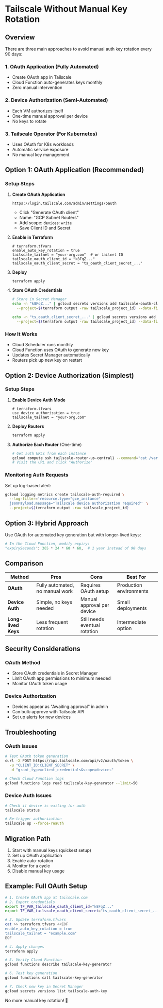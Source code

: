 # Tailscale Without Manual Key Rotation

## Overview

There are three main approaches to avoid manual auth key rotation every 90 days:

### 1. **OAuth Application** (Fully Automated)
- Create OAuth app in Tailscale
- Cloud Function auto-generates keys monthly
- Zero manual intervention

### 2. **Device Authorization** (Semi-Automated)
- Each VM authorizes itself
- One-time manual approval per device
- No keys to rotate

### 3. **Tailscale Operator** (For Kubernetes)
- Uses OAuth for K8s workloads
- Automatic service exposure
- No manual key management

## Option 1: OAuth Application (Recommended)

### Setup Steps

1. **Create OAuth Application**
   ```
   https://login.tailscale.com/admin/settings/oauth
   ```
   - Click "Generate OAuth client"
   - Name: "GCP Subnet Routers"
   - Add scope: `devices:write`
   - Save Client ID and Secret

2. **Enable in Terraform**
   ```hcl
   # terraform.tfvars
   enable_auto_key_rotation = true
   tailscale_tailnet = "your-org.com"  # or tailnet ID
   tailscale_oauth_client_id = "k8FqZ..."
   tailscale_oauth_client_secret = "ts_oauth_client_secret_..."
   ```

3. **Deploy**
   ```bash
   terraform apply
   ```

4. **Store OAuth Credentials**
   ```bash
   # Store in Secret Manager
   echo -n "k8FqZ..." | gcloud secrets versions add tailscale-oauth-client-id \
     --project=$(terraform output -raw tailscale_project_id) --data-file=-
   
   echo -n "ts_oauth_client_secret_..." | gcloud secrets versions add tailscale-oauth-client-secret \
     --project=$(terraform output -raw tailscale_project_id) --data-file=-
   ```

### How It Works

- Cloud Scheduler runs monthly
- Cloud Function uses OAuth to generate new key
- Updates Secret Manager automatically
- Routers pick up new key on restart

## Option 2: Device Authorization (Simplest)

### Setup Steps

1. **Enable Device Auth Mode**
   ```hcl
   # terraform.tfvars
   use_device_authorization = true
   tailscale_tailnet = "your-org.com"
   ```

2. **Deploy Routers**
   ```bash
   terraform apply
   ```

3. **Authorize Each Router** (One-time)
   ```bash
   # Get auth URLs from each instance
   gcloud compute ssh tailscale-router-us-central1 --command="cat /var/log/tailscale-auth-url.txt"
   # Visit the URL and click "Authorize"
   ```

### Monitoring Auth Requests

Set up log-based alert:
```bash
gcloud logging metrics create tailscale-auth-required \
  --log-filter='resource.type="gce_instance"
  jsonPayload.message="Tailscale device authorization required"' \
  --project=$(terraform output -raw tailscale_project_id)
```

## Option 3: Hybrid Approach

Use OAuth for automated key generation but with longer-lived keys:

```python
# In the Cloud Function, modify expiry:
"expirySeconds": 365 * 24 * 60 * 60,  # 1 year instead of 90 days
```

## Comparison

| Method | Pros | Cons | Best For |
|--------|------|------|----------|
| **OAuth** | Fully automated, no manual work | Requires OAuth setup | Production environments |
| **Device Auth** | Simple, no keys needed | Manual approval per device | Small deployments |
| **Long-lived Keys** | Less frequent rotation | Still needs eventual rotation | Intermediate option |

## Security Considerations

### OAuth Method
- Store OAuth credentials in Secret Manager
- Limit OAuth app permissions to minimum needed
- Monitor OAuth token usage

### Device Authorization
- Devices appear as "Awaiting approval" in admin
- Can bulk-approve with Tailscale API
- Set up alerts for new devices

## Troubleshooting

### OAuth Issues
```bash
# Test OAuth token generation
curl -X POST https://api.tailscale.com/api/v2/oauth/token \
  -u "CLIENT_ID:CLIENT_SECRET" \
  -d "grant_type=client_credentials&scope=devices"

# Check Cloud Function logs
gcloud functions logs read tailscale-key-generator --limit=50
```

### Device Auth Issues
```bash
# Check if device is waiting for auth
tailscale status

# Re-trigger authorization
tailscale up --force-reauth
```

## Migration Path

1. Start with manual keys (quickest setup)
2. Set up OAuth application
3. Enable auto-rotation
4. Monitor for a cycle
5. Disable manual key usage

## Example: Full OAuth Setup

```bash
# 1. Create OAuth app at tailscale.com
# 2. Export credentials
export TF_VAR_tailscale_oauth_client_id="k8FqZ..."
export TF_VAR_tailscale_oauth_client_secret="ts_oauth_client_secret_..."

# 3. Update terraform.tfvars
cat >> terraform.tfvars <<EOF
enable_auto_key_rotation = true
tailscale_tailnet = "example.com"
EOF

# 4. Apply changes
terraform apply

# 5. Verify Cloud Function
gcloud functions describe tailscale-key-generator

# 6. Test key generation
gcloud functions call tailscale-key-generator

# 7. Check new key in Secret Manager
gcloud secrets versions list tailscale-auth-key
```

No more manual key rotation! 🎉